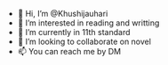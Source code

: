- 👋 Hi, I’m @Khushijauhari
- 👀 I’m interested in reading and writting 
- 🌱 I’m currently in 11th standard
- 💞️ I’m looking to collaborate on novel
- 📫 You can reach me by DM

<!---
Khushijauhari/Khushijauhari is a ✨ special ✨ repository because its `README.md` (this file) appears on your GitHub profile.
You can click the Preview link to take a look at your changes.
--->
